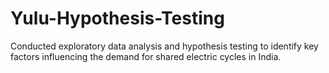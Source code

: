 # Yulu-Hypothesis-Testing
Conducted exploratory data analysis and hypothesis testing to identify key factors influencing the demand for shared electric cycles in India.
